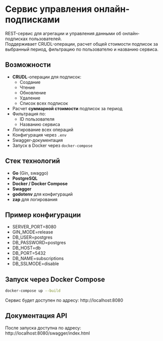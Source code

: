 # Сервис управления онлайн-подписками

REST-сервис для агрегации и управления данными об онлайн-подписках пользователей.  
Поддерживает CRUDL-операции, расчет общей стоимости подписок за выбранный период, фильтрацию по пользователю и названию сервиса.  

## Возможности
- **CRUDL**-операции для подписок:
  - Создание
  - Чтение
  - Обновление
  - Удаление
  - Список всех подписок
- Расчет **суммарной стоимости** подписок за период
- Фильтрация по:
  - ID пользователя
  - Названию сервиса
- Логирование всех операций
- Конфигурация через `.env`
- Swagger-документация
- Запуск в Docker через `docker-compose`

## Стек технологий
- **Go** (Gin, swaggo)
- **PostgreSQL**
- **Docker / Docker Compose**
- **Swagger**
- **godotenv** для конфигураций
- **zap** для логирования

## Пример конфигурации
- SERVER_PORT=8080
- GIN_MODE=release
- DB_USER=postgres
- DB_PASSWORD=postgres
- DB_HOST=db
- DB_PORT=5432
- DB_NAME=subscriptions
- DB_SSLMODE=disable

## Запуск через Docker Compose
```bash
docker-compose up --build
```
Сервис будет доступен по адресу:
http://localhost:8080

## Документация API

После запуска доступна по адресу:
http://localhost:8080/swagger/index.html
